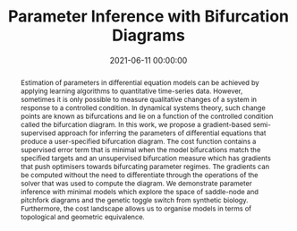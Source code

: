 ---
title: "Parameter Inference with Bifurcation Diagrams"
subtitle: ""
summary: ""
authors: 
- Szép G
- Dalchau N
- Csikász-Nagy A


tags: []
categories: [Dynamical Systems, Synthetic Biology]
date: 2021-06-11 00:00:00
publishDate: 2021-06-11 00:00:00
featured: true
draft: false
publication: 'Neural Information Processing Systems (NeurIPS)'
publication_types: ["1"]
url_preprint: 'https://arxiv.org/abs/2106.04243'
links:
- icon: github
  icon_pack: fab
  name: Github
  url: https://github.com/gszep/BifurcationInference.jl

abstract: Estimation of parameters in differential equation models can be achieved by applying learning algorithms to quantitative time-series data. However, sometimes it is only possible to measure qualitative changes of a system in response to a controlled condition. In dynamical systems theory, such change points are known as bifurcations and lie on a function of the controlled condition called the bifurcation diagram. In this work, we propose a gradient-based semi-supervised approach for inferring the parameters of differential equations that produce a user-specified bifurcation diagram. The cost function contains a supervised error term that is minimal when the model bifurcations match the specified targets and an unsupervised bifurcation measure which has gradients that push optimisers towards bifurcating parameter regimes. The gradients can be computed without the need to differentiate through the operations of the solver that was used to compute the diagram. We demonstrate parameter inference with minimal models which explore the space of saddle-node and pitchfork diagrams and the genetic toggle switch from synthetic biology. Furthermore, the cost landscape allows us to organise models in terms of topological and geometric equivalence.

projects: []
---